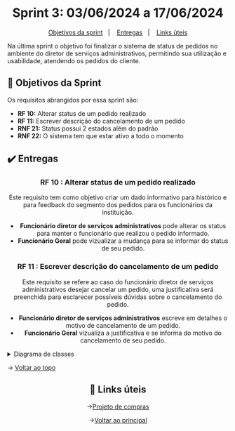 <span id="topo">

<h1 align="center">Sprint 3: 03/06/2024 a 17/06/2024</h1>

<p align="center">
    <a href="#objetivos">Objetivos da sprint</a> &nbsp |&nbsp &nbsp
    <a href="#entregas">Entregas</a> &nbsp |&nbsp &nbsp
    <a href="#links">Links úteis</a>
</p>

Na última sprint o objetivo foi finalizar o sistema de status de pedidos no ambiente do diretor de serviços administrativos, permitindo sua utilização e usabilidade, atendendo os pedidos do cliente.

<span id="objetivos">

## :dart: Objetivos da Sprint

Os requisitos abrangidos por essa sprint são:
- **RF 10:** Alterar status de um pedido realizado
- **RF 11:** Escrever descrição do cancelamento de um pedido
- **RNF 21:** Status possui 2 estados além do padrão
- **RNF 22:** O sistema tem que estar ativo a todo o momento

<span id="entregas">

## :heavy_check_mark: Entregas

<div align="center">

### RF 10 : Alterar status de um pedido realizado

Este requisito tem como objetivo criar um dado informativo para histórico e para feedback do segmento dos pedidos para os funcionários da instituição.

- **Funcionário diretor de serviços administrativos** pode alterar os status para manter o funcionário que realizou o pedido informado.
- **Funcionário Geral** pode vizualizar a mudança para se informar do status de seu pedido.

### RF 11 : Escrever descrição do cancelamento de um pedido

Este requisito se refere ao caso do funcionário diretor de serviços administrativos desejar cancelar um pedido, uma justificativa será preenchida para esclarecer possíveis dúvidas sobre o cancelamento do pedido.

- **Funcionário diretor de serviços administrativos** escreve em detalhes o motivo de cancelamento de um pedido.
- **Funcionário Geral** vizualiza a justificativa e se informa do motivo do cancelamento de seu pedido.

</div>

<details>
   <summary>Diagrama de classes</summary>
   <h4>Diagrama de classes mapeado do frontend</h4>
    
   ![image](https://github.com/paulovictorio/Documentacao_projetoCompras/assets/127141305/1ff24ea3-3fcc-4c4e-807f-66218933f2e0)
    
</details>

→ [Voltar ao topo](#topo)
<div align="center">
    
<span id="links">

## :link: Links úteis

→[Projeto de compras](https://github.com/thiago-diegoli/Projeto-MVC-RESTful)

→[Voltar ao principal](https://github.com/paulovictorio/Documentacao_projetoCompras/blob/main/README.md)
</div>




